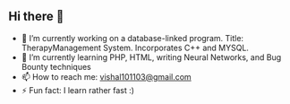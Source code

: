 ## Hi there 👋

- 🔭 I’m currently working on a database-linked program. Title: TherapyManagement System. Incorporates C++ and MYSQL.
- 🌱 I’m currently learning PHP, HTML, writing Neural Networks, and Bug Bounty techniques
- 📫 How to reach me: vishal101103@gmail.com
- ⚡ Fun fact: I learn rather fast :)

